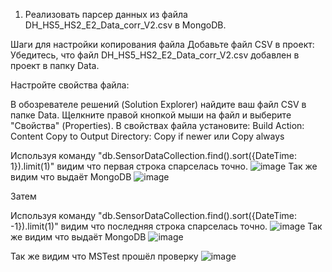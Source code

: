 1) Реализовать парсер данных из файла DH_HS5_HS2_E2_Data_corr_V2.csv в MongoDB.

Шаги для настройки копирования файла
Добавьте файл CSV в проект: Убедитесь, что файл DH_HS5_HS2_E2_Data_corr_V2.csv добавлен в проект в папку Data.

Настройте свойства файла:

В обозревателе решений (Solution Explorer) найдите ваш файл CSV в папке Data.
Щелкните правой кнопкой мыши на файл и выберите "Свойства" (Properties).
В свойствах файла установите:
Build Action: Content
Copy to Output Directory: Copy if newer или Copy always


Используя команду "db.SensorDataCollection.find().sort({DateTime: 1}).limit(1)"
видим что первая строка спарселась точно.
![image](https://github.com/AmirNotch/Parsing-CSV-To-MongoDB/assets/69799846/5228bfe5-f345-4ceb-bde7-0e09967a0da7)
Так же видим что выдаёт MongoDB
![image](https://github.com/AmirNotch/Parsing-CSV-To-MongoDB/assets/69799846/e8b3bf4c-773c-48a0-bd9a-d6338fcff856)

Затем 

Используя команду "db.SensorDataCollection.find().sort({DateTime: -1}).limit(1)"
видим что последняя строка спарселась точно.
![image](https://github.com/AmirNotch/Parsing-CSV-To-MongoDB/assets/69799846/7186b392-5105-4604-bba6-d3f703242dd7)
Так же видим что выдаёт MongoDB
![image](https://github.com/AmirNotch/Parsing-CSV-To-MongoDB/assets/69799846/d68b0081-a8ef-4d87-b8bc-87b5a4b241ac)

Так же видим что MSTest прошёл проверку
![image](https://github.com/AmirNotch/Parsing-CSV-To-MongoDB/assets/69799846/bf9b33cc-4a7d-4cd3-af1b-e79436ccf254)




